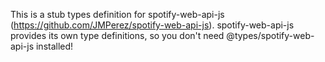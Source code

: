 This is a stub types definition for spotify-web-api-js (https://github.com/JMPerez/spotify-web-api-js).
spotify-web-api-js provides its own type definitions, so you don't need @types/spotify-web-api-js installed!